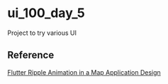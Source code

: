# ui_100_day_5

Project to try various UI

## Reference

[Flutter Ripple Animation in a Map Application Design](https://github.com/afgprogrammer/Flutter-ripple-map-application)